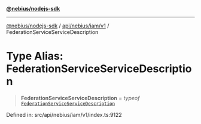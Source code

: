 [**@nebius/nodejs-sdk**](../../../../../README.md)

---

[@nebius/nodejs-sdk](../../../../../README.md) / [api/nebius/iam/v1](../README.md) / FederationServiceServiceDescription

# Type Alias: FederationServiceServiceDescription

> **FederationServiceServiceDescription** = _typeof_ [`FederationServiceServiceDescription`](../variables/FederationServiceServiceDescription.md)

Defined in: src/api/nebius/iam/v1/index.ts:9122
